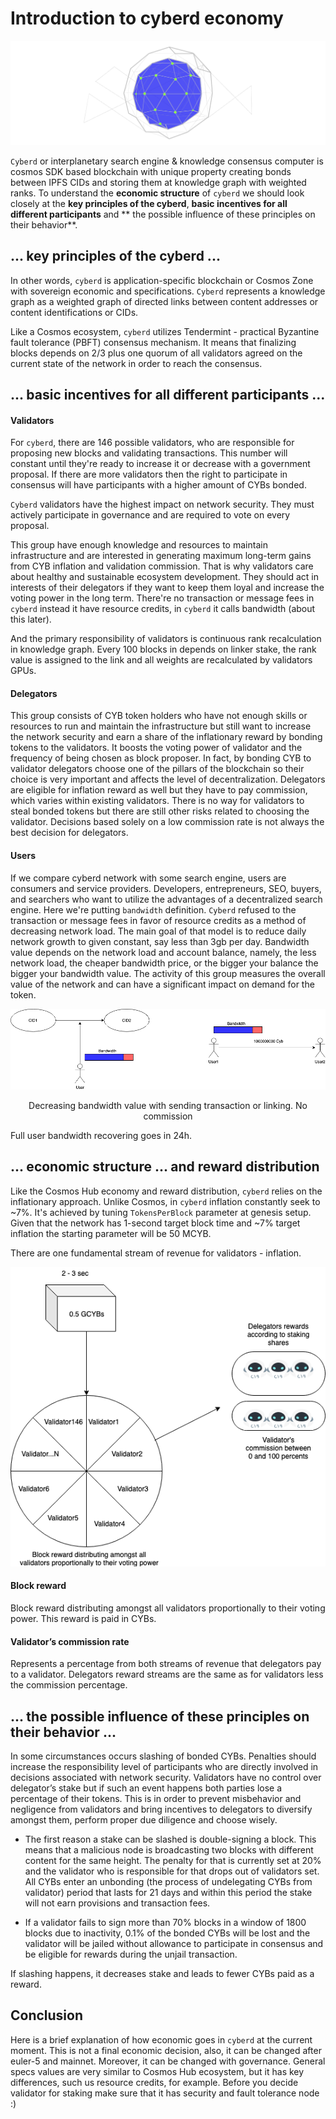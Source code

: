 # Introduction to cyberd economy

![cyberd](cyberd.png)

`Cyberd` or interplanetary search engine & knowledge consensus computer is cosmos SDK based blockchain with unique property creating bonds between IPFS CIDs and storing them at knowledge graph with weighted ranks. To understand the **economic structure** of `cyberd` we should look closely at the **key principles of the cyberd**, **basic incentives for all different participants** and ** the possible influence of these principles on their behavior**.

## ... key principles of the cyberd ...

In other words, `cyberd` is application-specific blockchain or Cosmos Zone with sovereign economic and specifications. `Cyberd` represents a knowledge graph as a weighted graph of directed links between content addresses or content identifications or CIDs.

Like a Cosmos ecosystem, `cyberd` utilizes Tendermint - practical Byzantine fault tolerance (PBFT) consensus mechanism. It means that finalizing blocks depends on 2/3 plus one quorum of all validators agreed on the current state of the network in order to reach the consensus.


## ... basic incentives for all different participants ...

#### Validators
For `cyberd`, there are 146 possible validators, who are responsible for proposing new blocks and validating transactions. This number will constant until they're ready to increase it or decrease with a government proposal. If there are more validators then the right to participate in consensus will have participants with a higher amount of CYBs bonded.

`Cyberd` validators have the highest impact on network security. They must actively participate in governance and are required to vote on every proposal.

This group have enough knowledge and resources to maintain infrastructure and are interested in generating maximum long-term gains from CYB inflation and validation commission. That is why validators care about healthy and sustainable ecosystem development. They should act in interests of their delegators if they want to keep them loyal and increase the voting power in the long term. There're no transaction or message fees in `cyberd` instead it have resource credits, in `cyberd` it calls bandwidth (about this later).

And the primary responsibility of validators is continuous rank recalculation in knowledge graph. Every 100 blocks in depends on linker stake, the rank value is assigned to the link and all weights are recalculated by validators GPUs.

#### Delegators
This group consists of CYB token holders who have not enough skills or resources to run and maintain the infrastructure but still want to increase the network security and earn a share of the inflationary reward by bonding tokens to the validators. It boosts the voting power of validator and the frequency of being chosen as block proposer. In fact, by bonding CYB to validator delegators choose one of the pillars of the blockchain so their choice is very important and affects the level of decentralization.
Delegators are eligible for inflation reward as well but they have to pay commission, which varies within existing validators. There is no way for validators to steal bonded tokens but there are still other risks related to choosing the validator. Decisions based solely on a low commission rate is not always the best decision for delegators.

#### Users
If we compare cyberd network with some search engine, users are consumers and service providers. Developers, entrepreneurs, SEO, buyers, and searchers who want to utilize the advantages of a decentralized search engine. Here we're putting `bandwidth` definition. `Cyberd` refused to the transaction or message fees in favor of resource credits as a method of decreasing network load. The main goal of that model is to reduce daily network growth to given constant, say less than 3gb per day. Bandwidth value depends on the network load and account balance, namely, the less network load, the cheaper bandwidth price, or the bigger your balance the bigger your bandwidth value. The activity of this group measures the overall value of the network and can have a significant impact on demand for the token.

![bandwidth](Bandwidth.png)
<p align="center">Decreasing bandwidth value with sending transaction or linking. No commission</p>

Full user bandwidth recovering goes in 24h.

## ... economic structure ... and reward distribution

Like the Cosmos Hub economy and reward distribution, `cyberd` relies on the inflationary approach. Unlike Cosmos, in `cyberd` inflation constantly seek to ~7%. It's achieved by tuning `TokensPerBlock` parameter at genesis setup. Given that the network has 1-second target block time and ~7% target inflation the starting parameter will be 50 MCYB.

There are one fundamental stream of revenue for validators - inflation.

![rewards distribution](distr.png)

#### Block reward
Block reward distributing amongst all validators proportionally to their voting power. This reward is paid in CYBs.

#### Validator’s commission rate
Represents a percentage from both streams of revenue that delegators pay to a validator. Delegators reward streams are the same as for validators less the commission percentage.

## ... the possible influence of these principles on their behavior ...

In some circumstances occurs slashing of bonded CYBs. Penalties should increase the responsibility level of participants who are directly involved in decisions associated with network security. Validators have no control over delegator’s stake but if such an event happens both parties lose a percentage of their tokens. This is in order to prevent misbehavior and negligence from validators and bring incentives to delegators to diversify amongst them, perform proper due diligence and choose wisely.

- The first reason a stake can be slashed is double-signing a block. This means that a malicious node is broadcasting two blocks with different content for the same height. The penalty for that is currently set at 20% and the validator who is responsible for that drops out of validators set. All CYBs enter an unbonding (the process of undelegating CYBs from validator) period that lasts for 21 days and within this period the stake will not earn provisions and transaction fees.

- If a validator fails to sign more than 70% blocks in a window of 1800 blocks due to inactivity, 0.1% of the bonded CYBs will be lost and the validator will be jailed without allowance to participate in consensus and be eligible for rewards during the unjail transaction.

If slashing happens, it decreases stake and leads to fewer CYBs paid as a reward.

## Conclusion

Here is a brief explanation of how economic goes in `cyberd` at the current moment. This is not a final economic decision, also, it can be changed after euler-5 and mainnet. Moreover, it can be changed with governance. General specs values are very similar to Cosmos Hub ecosystem, but it has key differences, such us resource credits, for example. Before you decide validator for staking make sure that it has security and fault tolerance node :)
